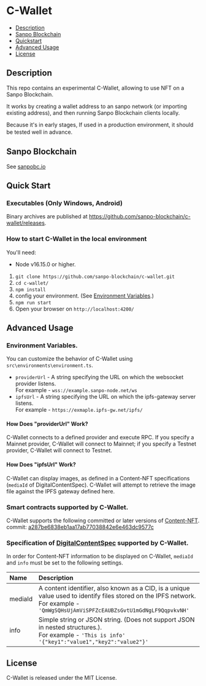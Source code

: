 # C-Wallet

- [Description](#description)
- [Sanpo Blockchain](#sanpo-blockchain)
- [Quickstart](#quick-start)
- [Advanced Usage](#advanced-usage)
- [License](#license)

## Description

This repo contains an experimental C-Wallet, allowing to use NFT on a Sanpo Blockchain.

It works by creating a wallet address to an sanpo network (or importing existing address), and then running Sanpo Blockchain clients locally.

Because it's in early stages, If used in a production environment, it should be tested well in advance.　　

## Sanpo Blockchain
See [sanpobc.io](https://sanpobc.io/)

## Quick Start

### Executables (Only Windows, Android)
Binary archives are published at https://github.com/sanpo-blockchain/c-wallet/releases.

### How to start C-Wallet in the local environment

You'll need:  
- Node v16.15.0 or higher.  

1. `git clone https://github.com/sanpo-blockchain/c-wallet.git`
2. `cd c-wallet/`
3. `npm install`
4. config your environment. (See [Environment Variables](#environment-variables).)
5. `npm run start`
6. Open your browser on `http://localhost:4200/`

## Advanced Usage

### Environment Variables.

You can customize the behavior of C-Wallet using `src\environments\environment.ts`.

- `providerUrl` - A string specifying the URL on which the websocket provider listens.<br>
  For example - `wss://example.sanpo-node.net/ws`
- `ipfsUrl` - A string specifying the URL on which the ipfs-gateway server listens.<br>
  For example - `https://exmaple.ipfs-gw.net/ipfs/`

#### How Does "providerUrl" Work?
C-Wallet connects to a defined provider and execute RPC.
If you specify a Mainnet provider, C-Wallet will connect to Mainnet; if you specify a Testnet provider, C-Wallet will connect to Testnet.

#### How Does "ipfsUrl" Work?
C-Wallet can display images, as defined in a Content-NFT specifications (`mediaId` of DigitalContentSpec). C-Wallet will attempt to retrieve the image file against the IPFS gateway defined here.

### Smart contracts supported by C-Wallet.
C-Wallet supports the following committed or later versions of [Content-NFT](https://github.com/sanpo-blockchain/Content-NFT/).<br>
commit: [a287be6838eb1aa17ab77038842e6e463dc9577c](https://github.com/sanpo-blockchain/Content-NFT/tree/a287be6838eb1aa17ab77038842e6e463dc9577c)

### Specification of [DigitalContentSpec](https://github.com/sanpo-blockchain/Content-NFT/#DigitalContentSpec) supported by C-Wallet.
In order for Content-NFT information to be displayed on C-Wallet, `mediaId` and `info` must be set to the following settings.

| Name                                                    | Description                                                                                                                                   |
| :------------------------------------------------------ | :---------------------------------------------------------------------------------------------------------------------------------------- |
| mediaId | A content identifier, also known as a CID, is a unique value used to identify files stored on the IPFS network.<br>For example - `'QmWgSQHsUjAmViSPFZcEAUBZsGvtU1mGdNgLF9QqpvkvNH'` |
| info | Simple string or JSON string. (Does not support JSON in nested structures.).<br>For example - `'This is info'` `'{"key1":"value1","key2":"value2"}'`|

## License

C-Wallet is released under the MIT License.
